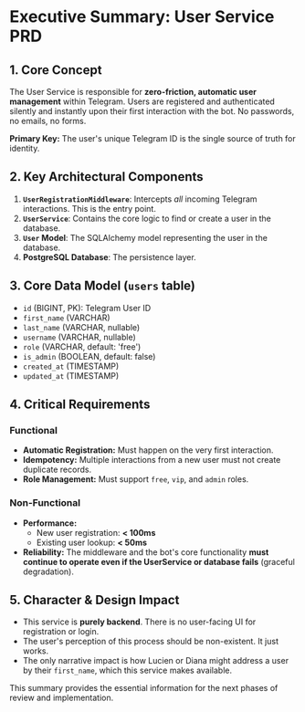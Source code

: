 # Executive Summary: User Service PRD

## 1. Core Concept

The User Service is responsible for **zero-friction, automatic user management** within Telegram. Users are registered and authenticated silently and instantly upon their first interaction with the bot. No passwords, no emails, no forms.

**Primary Key:** The user's unique Telegram ID is the single source of truth for identity.

## 2. Key Architectural Components

1.  **`UserRegistrationMiddleware`**: Intercepts *all* incoming Telegram interactions. This is the entry point.
2.  **`UserService`**: Contains the core logic to find or create a user in the database.
3.  **`User` Model**: The SQLAlchemy model representing the user in the database.
4.  **PostgreSQL Database**: The persistence layer.

## 3. Core Data Model (`users` table)

-   `id` (BIGINT, PK): Telegram User ID
-   `first_name` (VARCHAR)
-   `last_name` (VARCHAR, nullable)
-   `username` (VARCHAR, nullable)
-   `role` (VARCHAR, default: 'free')
-   `is_admin` (BOOLEAN, default: false)
-   `created_at` (TIMESTAMP)
-   `updated_at` (TIMESTAMP)

## 4. Critical Requirements

### Functional

-   **Automatic Registration:** Must happen on the very first interaction.
-   **Idempotency:** Multiple interactions from a new user must not create duplicate records.
-   **Role Management:** Must support `free`, `vip`, and `admin` roles.

### Non-Functional

-   **Performance:**
    -   New user registration: **< 100ms**
    -   Existing user lookup: **< 50ms**
-   **Reliability:** The middleware and the bot's core functionality **must continue to operate even if the UserService or database fails** (graceful degradation).

## 5. Character & Design Impact

-   This service is **purely backend**. There is no user-facing UI for registration or login.
-   The user's perception of this process should be non-existent. It just works.
-   The only narrative impact is how Lucien or Diana might address a user by their `first_name`, which this service makes available.

This summary provides the essential information for the next phases of review and implementation.
